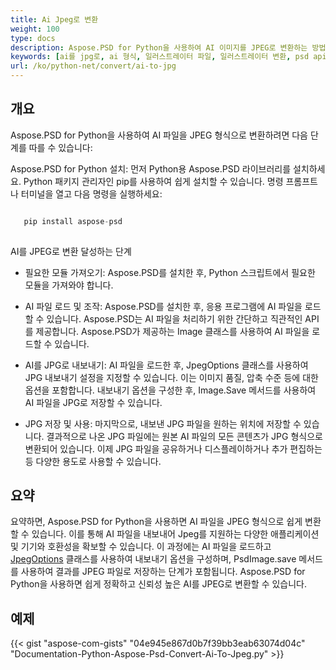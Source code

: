 ```yaml
---
title: Ai Jpeg로 변환
weight: 100
type: docs
description: Aspose.PSD for Python을 사용하여 AI 이미지를 JPEG로 변환하는 방법을 확인하세요.
keywords: [ai를 jpg로, ai 형식, 일러스트레이터 파일, 일러스트레이터 변환, psd api, python, 코드 샘플]
url: /ko/python-net/convert/ai-to-jpg
---
```


## **개요**
Aspose.PSD for Python을 사용하여 AI 파일을 JPEG 형식으로 변환하려면 다음 단계를 따를 수 있습니다:

Aspose.PSD for Python 설치: 먼저 Python용 Aspose.PSD 라이브러리를 설치하세요. Python 패키지 관리자인 pip를 사용하여 쉽게 설치할 수 있습니다. 명령 프롬프트나 터미널을 열고 다음 명령을 실행하세요:

```python

   pip install aspose-psd
  
```

AI를 JPEG로 변환 달성하는 단계

- 필요한 모듈 가져오기: Aspose.PSD를 설치한 후, Python 스크립트에서 필요한 모듈을 가져와야 합니다.
- AI 파일 로드 및 조작: Aspose.PSD를 설치한 후, 응용 프로그램에 AI 파일을 로드할 수 있습니다. Aspose.PSD는 AI 파일을 처리하기 위한 간단하고 직관적인 API를 제공합니다. Aspose.PSD가 제공하는 Image 클래스를 사용하여 AI 파일을 로드할 수 있습니다.

- AI를 JPG로 내보내기: AI 파일을 로드한 후, JpegOptions 클래스를 사용하여 JPG 내보내기 설정을 지정할 수 있습니다. 이는 이미지 품질, 압축 수준 등에 대한 옵션을 포함합니다. 내보내기 옵션을 구성한 후, Image.Save 메서드를 사용하여 AI 파일을 JPG로 저장할 수 있습니다.

- JPG 저장 및 사용: 마지막으로, 내보낸 JPG 파일을 원하는 위치에 저장할 수 있습니다. 결과적으로 나온 JPG 파일에는 원본 AI 파일의 모든 콘텐츠가 JPG 형식으로 변환되어 있습니다. 이제 JPG 파일을 공유하거나 디스플레이하거나 추가 편집하는 등 다양한 용도로 사용할 수 있습니다.

## **요약**
요약하면, Aspose.PSD for Python을 사용하면 AI 파일을 JPEG 형식으로 쉽게 변환할 수 있습니다. 이를 통해 AI 파일을 내보내어 Jpeg를 지원하는 다양한 애플리케이션 및 기기와 호환성을 확보할 수 있습니다. 이 과정에는 AI 파일을 로드하고 [JpegOptions](https://reference.aspose.com/psd/python-net/aspose.psd.imageoptions/jpegoptions/) 클래스를 사용하여 내보내기 옵션을 구성하며, PsdImage.save 메서드를 사용하여 결과를 JPEG 파일로 저장하는 단계가 포함됩니다. Aspose.PSD for Python을 사용하면 쉽게 정확하고 신뢰성 높은 AI를 JPEG로 변환할 수 있습니다.

## **예제**
{{< gist "aspose-com-gists" "04e945e867d0b7f39bb3eab63074d04c" "Documentation-Python-Aspose-Psd-Convert-Ai-To-Jpeg.py" >}}
